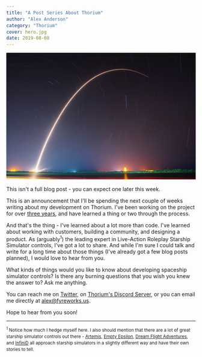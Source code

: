 ```yaml
---
title: "A Post Series About Thorium"
author: "Alex Anderson"
category: "Thorium"
cover: hero.jpg
date: 2019-08-08
---
```


![Hero](hero.jpg)

This isn't a full blog post - you can expect one later this week.

This is an announcement that I'll be spending the next couple of weeks writing about my development on Thorium. I've been working on the project for over [three years](https://github.com/Thorium-Sim/thorium/commit/18b975c1e0a6688c70cc93aff439ae765ad5f293), and have learned a thing or two through the process.

And that's the thing - I've learned about a lot more than code. I've learned about working with customers, building a community, and designing a product. As (arguably<sup>1</sup>) the leading expert in Live-Action Roleplay Starship Simulator controls, I've got a lot to share. And while I'm sure I could talk and write for a long time about those things (I've already got a few blog posts planned), I would love to hear from you.

What kinds of things would you like to know about developing spaceship simulator controls? Is there any burning questions that you wish you knew the answer to? Ask me anything.

You can reach me on [Twitter](https://twitter.com/ralex1993), on [Thorium's Discord Server](https://discord.gg/UvxTQZz), or you can email me directly at [alex@fyreworks.us](mailto:alex@fyreworks.us).

Hope to hear from you soon!

---

<small><sup>1</sup> Notice how much I hedge myself here. I also should mention that there are a lot of great starship simulator controls out there - [Artemis](https://artemisspaceshipbridge.com/), [Empty Epsilon](https://daid.github.io/EmptyEpsilon/), [Dream Flight Adventures](http://dreamflightadventures.com/), and [InfiniD](https://infinidlearning.com/) all approach starship simulators in a slightly different way and have their own stories to tell.</small>
